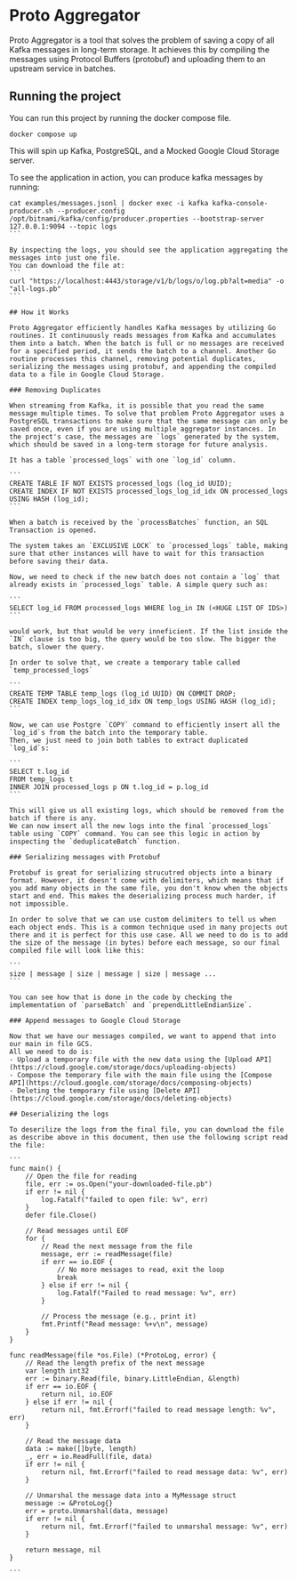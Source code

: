 # Proto Aggregator

Proto Aggregator is a tool that solves the problem of saving a copy of all Kafka messages in long-term storage. It achieves this by compiling the messages using Protocol Buffers (protobuf) and uploading them to an upstream service in batches.

## Running the project

You can run this project by running the docker compose file.

```
docker compose up
```

This will spin up Kafka, PostgreSQL, and a Mocked Google Cloud Storage server.

To see the application in action, you can produce kafka messages by running:

````
cat examples/messages.jsonl | docker exec -i kafka kafka-console-producer.sh --producer.config /opt/bitnami/kafka/config/producer.properties --bootstrap-server 127.0.0.1:9094 --topic logs
```

By inspecting the logs, you should see the application aggregating the messages into just one file.
You can download the file at:
```
curl "https://localhost:4443/storage/v1/b/logs/o/log.pb?alt=media" -o "all-logs.pb"
```

## How it Works

Proto Aggregator efficiently handles Kafka messages by utilizing Go routines. It continuously reads messages from Kafka and accumulates them into a batch. When the batch is full or no messages are received for a specified period, it sends the batch to a channel. Another Go routine processes this channel, removing potential duplicates, serializing the messages using protobuf, and appending the compiled data to a file in Google Cloud Storage.

### Removing Duplicates

When streaming from Kafka, it is possible that you read the same message multiple times. To solve that problem Proto Aggregator uses a PostgreSQL transactions to make sure that the same message can only be saved once, even if you are using multiple aggregator instances. In the project's case, the messages are `logs` generated by the system, which should be saved in a long-term storage for future analysis.

It has a table `processed_logs` with one `log_id` column.

```
CREATE TABLE IF NOT EXISTS processed_logs (log_id UUID);
CREATE INDEX IF NOT EXISTS processed_logs_log_id_idx ON processed_logs USING HASH (log_id);
```

When a batch is received by the `processBatches` function, an SQL Transaction is opened.

The system takes an `EXCLUSIVE LOCK` to `processed_logs` table, making sure that other instances will have to wait for this transaction before saving their data.

Now, we need to check if the new batch does not contain a `log` that already exists in `processed_logs` table. A simple query such as:

```
SELECT log_id FROM processed_logs WHERE log_in IN (<HUGE LIST OF IDS>)
```

would work, but that would be very inneficient. If the list inside the `IN` clause is too big, the query would be too slow. The bigger the batch, slower the query.

In order to solve that, we create a temporary table called `temp_processed_logs`

```
CREATE TEMP TABLE temp_logs (log_id UUID) ON COMMIT DROP;
CREATE INDEX temp_logs_log_id_idx ON temp_logs USING HASH (log_id);
```

Now, we can use Postgre `COPY` command to efficiently insert all the `log_id`s from the batch into the temporary table.
Then, we just need to join both tables to extract duplicated `log_id`s:

```
SELECT t.log_id
FROM temp_logs t
INNER JOIN processed_logs p ON t.log_id = p.log_id
```

This will give us all existing logs, which should be removed from the batch if there is any.
We can now insert all the new logs into the final `processed_logs` table using `COPY` command. You can see this logic in action by inspecting the `deduplicateBatch` function.

### Serializing messages with Protobuf

Protobuf is great for serializing strucutred objects into a binary format. However, it doesn't come with delimiters, which means that if you add many objects in the same file, you don't know when the objects start and end. This makes the deserializing process much harder, if not impossible. 

In order to solve that we can use custom delimiters to tell us when each object ends. This is a common technique used in many projects out there and it is perfect for this use case. All we need to do is to add the size of the message (in bytes) before each message, so our final compiled file will look like this:

```
size | message | size | message | size | message ...
```

You can see how that is done in the code by checking the implementation of `parseBatch` and `prependLittleEndianSize`.

### Append messages to Google Cloud Storage

Now that we have our messages compiled, we want to append that into our main in file GCS.
All we need to do is:
- Upload a temporary file with the new data using the [Upload API](https://cloud.google.com/storage/docs/uploading-objects)
- Compose the temporary file with the main file using the [Compose API](https://cloud.google.com/storage/docs/composing-objects)
- Deleting the temporary file using [Delete API](https://cloud.google.com/storage/docs/deleting-objects)

## Deserializing the logs

To deserilize the logs from the final file, you can download the file as describe above in this document, then use the following script read the file:

```
func main() {
    // Open the file for reading
    file, err := os.Open("your-downloaded-file.pb")
    if err != nil {
        log.Fatalf("failed to open file: %v", err)
    }
    defer file.Close()

    // Read messages until EOF
    for {
        // Read the next message from the file
        message, err := readMessage(file)
        if err == io.EOF {
            // No more messages to read, exit the loop
            break
        } else if err != nil {
            log.Fatalf("Failed to read message: %v", err)
        }

        // Process the message (e.g., print it)
        fmt.Printf("Read message: %+v\n", message)
    }
}

func readMessage(file *os.File) (*ProtoLog, error) {
	// Read the length prefix of the next message
	var length int32
	err := binary.Read(file, binary.LittleEndian, &length)
	if err == io.EOF {
		return nil, io.EOF
	} else if err != nil {
		return nil, fmt.Errorf("failed to read message length: %v", err)
	}

	// Read the message data
	data := make([]byte, length)
	_, err = io.ReadFull(file, data)
	if err != nil {
		return nil, fmt.Errorf("failed to read message data: %v", err)
	}

	// Unmarshal the message data into a MyMessage struct
	message := &ProtoLog{}
	err = proto.Unmarshal(data, message)
	if err != nil {
		return nil, fmt.Errorf("failed to unmarshal message: %v", err)
	}

	return message, nil
}

```





